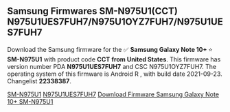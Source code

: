 <h2>Samsung Firmwares SM-N975U1(CCT) N975U1UES7FUH7/N975U1OYZ7FUH7/N975U1UES7FUH7</h2>
Download the Samsung firmware for the ✅ <strong>Samsung Galaxy Note 10+ </strong> ⭐ <strong>SM-N975U1</strong> with product code <strong>CCT</strong> <strong> from United States</strong>. This firmware has version number PDA <strong>N975U1UES7FUH7</strong> and CSC N975U1OYZ7FUH7. The operating system of this firmware is Android R , with build date 2021-09-23. Changelist <strong>22338387</strong>.


[SM-N975U1](https://samfirm.shop/samsung/model/SM-N975U1)
[N975U1UES7FUH7](https://samfirm.shop/samsung/pda/N975U1UES7FUH7)
[Download Firmware Samsung Galaxy Note 10+ SM-N975U1](https://samfirm.shop/samsung/firmware/458456)
